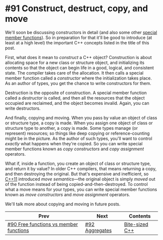 # #91 Construct, destruct, copy, and move

We'll soon be discussing constructors in detail (and also some other [special member functions](https://docs.microsoft.com/cpp/cpp/special-member-functions)). So in preparation for that it'll be good to introduce (at least at a high level) the important C++ concepts listed in the title of this post.

First, what does it mean to *construct* a C++ object? Construction is about allocating space for a new class or structure object, and initializing its contents so that the object can begin life in a good, logical, and consistent state. The compiler takes care of the allocation. It then calls a special member function called a *constructor* where the initialization takes place. As an author of types, you get the chance to write constructors for them.

Destruction is the opposite of construction. A special member function called a *destructor* is called, and then all the resources that the object occupied are reclaimed, and the object becomes invalid. Again, you can write destructors.

And finally, copying and moving. When you pass by value an object of class or structure type, a copy is made. When you assign one object of class or structure type to another, a copy is made. Some types manage (or represent) resources; so things like deep copying or reference-counting might be in the picture. As the author of such types, you'll want to control *exactly* what happens when they're copied. So you can write special member functions known as *copy constructors* and *copy assignment* operators.

What if, inside a function, you create an object of class or structure type, and return it by value? In older C++ compilers, that means returning a copy, and then destroying the original. But that's expensive and inefficient, so [C++11](https://www.stroustrup.com/C++11FAQ.html) introduced *move semantics*&mdash;the original object is simply *moved* out of the function instead of being copied-and-then-destroyed. To control what a move means for your types, you can write special member functions known as *move constructors* and *move assignment* operators.

We'll talk more about copying and moving in future posts.

|Prev|Next|Contents|
|-|-|-|
|[#90 Free functions vs member functions](090.md)|[#92 Aggregates](092.md)|[Bite-sized C++](../README.md)|
